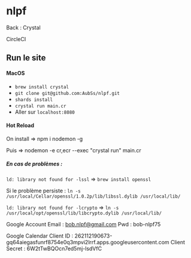 # nlpf
Back : Crystal

CircleCI

## Run le site

#### MacOS

- `brew install crystal`
- `git clone git@github.com:AubSs/nlpf.git`
- `shards install`
- `crystal run main.cr`
- Aller sur `localhost:8080`

#### Hot Reload
On install => npm i nodemon -g

Puis => nodemon -e cr,ecr --exec "crystal run" main.cr

##### En cas de problèmes :

`ld: library not found for -lssl` => `brew install openssl`

Si le problème persiste : `ln -s /usr/local/Cellar/openssl/1.0.2p/lib/libssl.dylib /usr/local/lib/`

`ld: library not found for -lcrypto` => `ln -s /usr/local/opt/openssl/lib/libcrypto.dylib /usr/local/lib/`

Google Account
Email : bob.nlpf@gmail.com
Pwd : bob-nlpf75

Google Calendar
Client ID : 262112190673-gq64aiegasfunrf8754e0q3mpvi2lrrf.apps.googleusercontent.com
Client Secret : 6W2tTwBQOcn7ed5mj-lsdVfC

